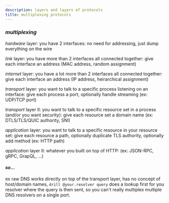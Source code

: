 ```yaml
---
description: layers and layers of protocols
title: multiplexing protocols
---
```


### _multiplexing_

_hardware_ layer: you have 2 interfaces:
no need for addressing, just dump everything on the wire

_link_ layer: you have more than 2 interfaces all connected together:
give each interface an address (MAC address, random assignment)

_internet_ layer: you have a lot more than 2 interfaces all connected together:
give each interface an address (IP address, heirarchical assignment)

_transport_ layer: you want to talk to a specific process listening on an interface:
give each process a port, optionally handle streaming (ex: UDP/TCP port)

_transport_ layer II: you want to talk to a specific resource set in a process (and/or you want security):
give each resource set a domain name (ex: DTLS/TLS/QUIC authority, SNI)

_application_ layer: you want to talk to a specific resource in your resource set:
give each resource a path, optionally duplicate TLS authority, optionally add method (ex: HTTP path)

_application_ layer II: whatever you built on top of HTTP:
(ex: JSON-RPC, gRPC, GrapQL, ...)

#### _so..._

ex raw DNS works directly on top of the transport layer, has no concept of host/domain names,
`drill @your.resolver query` does a lookup first for you resolver where the query is then sent,
so you can't really multiplex multiple DNS resolvers on a single port.
